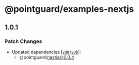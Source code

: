 # @pointguard/examples-nextjs

## 1.0.1

### Patch Changes

- Updated dependencies [[`8d0783b`](https://github.com/Schniz/pointguard/commit/8d0783b2aac867be3eaec57901b775df453b768f)]:
  - @pointguard/nextjs@0.0.4
